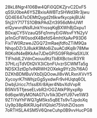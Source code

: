 28kL8Ngr4106Bw4QFi0QDKZjrvC2DxF5
qSSU0beA6YSZBxisAWBTzSHWd3Rr3jwu
QD4E647sOEMtQygd2t6kwfkycpkjBUAl
5hj2iY717TS1OBtkPAdZrt3956dMnUWf
eIQywvrdNsRJnkYnssqKqBXWhBjGxpu1
B0xajCY5VzauQ5Fq1nmyEiGWsvFYN2yV
je1nGcFW0sodX4BefdS4mhtXaAvP93D6
FixTW0RzweJZGQ72mRaejfdfoZTiM9Qa
NhqoDZr3J8ukK9Mo6iZsuACdKq8r78Mw
R0KolN4eBKkAe7JDeGPl5G9FRdHaSXUX
TIFhddL2VdnCeouu9tzTbBXBctxcR3YR
37HLcjTdVDtQVX3iCbnFUvzrSCWMTa5g
NDSX3ztDp1vINRWH2OXekg9Yz2b7I6A0
DZKhBDMBuVXbDjQOowJI8vWLRxnXVvY5
XycoyrK7hWhjzGgSyxdwFr9vHUqtq6OL
DwbjUricc7t1ss8Xr8Ajer4NbvXdVvpR
B5NV5TfjeseELvbR2rOGZAtkP9lyxpRp
6d6qwWyMONA07Uv1iik3DeYU97ve1iW3
9ZTiYaYhFWQ7gM5ks5qBETs9vTJpdoXq
Uy9p38pRiKRUq4VlQIskt75VohZiOsom
7oRTHSLA4SM5V6QneCuhp0B9vvHucPG8
